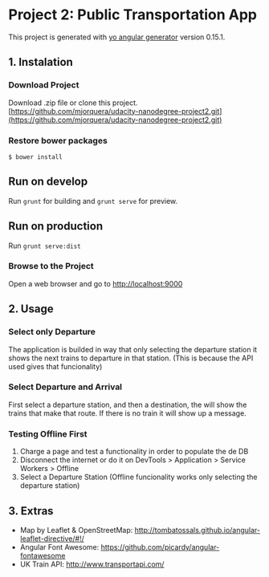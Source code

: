 # Project 2: Public Transportation App

This project is generated with [yo angular generator](https://github.com/yeoman/generator-angular)
version 0.15.1.

## 1. Instalation

### Download Project

Download .zip file or clone this project.
[https://github.com/mjorquera/udacity-nanodegree-project2.git](https://github.com/mjorquera/udacity-nanodegree-project2.git)

### Restore bower packages
```
$ bower install
```

## Run on develop

Run `grunt` for building and `grunt serve` for preview.

## Run on production

Run `grunt serve:dist`

### Browse to the Project
Open a web browser and go to [http://localhost:9000](http://localhost:9000)

## 2. Usage

### Select only Departure
The application is builded in way that only selecting the departure station it shows the next
trains to departure in that station. (This is because the API used gives that funcionality)

### Select Departure and Arrival
First select a departure station, and then a destination, the will show the trains that make that route.
If there is no train it will show up a message.

### Testing Offline First

1. Charge a page and test a functionality in order to populate the de DB
2. Disconnect the internet or do it on DevTools > Application > Service Workers > Offline
3. Select a Departure Station (Offline funcionality works only selecting the departure station)

## 3. Extras

* Map by Leaflet & OpenStreetMap: http://tombatossals.github.io/angular-leaflet-directive/#!/
* Angular Font Awesome: https://github.com/picardy/angular-fontawesome
* UK Train API: http://www.transportapi.com/